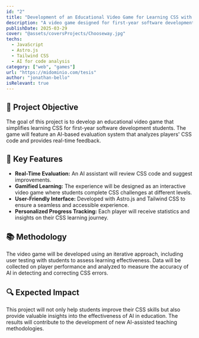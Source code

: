 ```yaml
---
id: "2"
title: "Development of an Educational Video Game for Learning CSS with AI"
description: "A video game designed for first-year software development students, using artificial intelligence to evaluate CSS code and enhance learning."
publishDate: 2025-03-29
cover: "@assets/coversProjects/Chooseway.jpg"
techs:
  - JavaScript
  - Astro.js
  - Tailwind CSS
  - AI for code analysis
category: ["web", "games"]
url: "https://midominio.com/tesis"
author: "jonathan-bello"
isRelevant: true
---
```


## 🎯 Project Objective

The goal of this project is to develop an educational video game that simplifies learning CSS for first-year software development students. The game will feature an AI-based evaluation system that analyzes players' CSS code and provides real-time feedback.

## 🚀 Key Features

- **Real-Time Evaluation:** An AI assistant will review CSS code and suggest improvements.
- **Gamified Learning:** The experience will be designed as an interactive video game where students complete CSS challenges at different levels.
- **User-Friendly Interface:** Developed with Astro.js and Tailwind CSS to ensure a seamless and accessible experience.
- **Personalized Progress Tracking:** Each player will receive statistics and insights on their CSS learning journey.

## 📚 Methodology

The video game will be developed using an iterative approach, including user testing with students to assess learning effectiveness. Data will be collected on player performance and analyzed to measure the accuracy of AI in detecting and correcting CSS errors.

## 🔍 Expected Impact

This project will not only help students improve their CSS skills but also provide valuable insights into the effectiveness of AI in education. The results will contribute to the development of new AI-assisted teaching methodologies.
